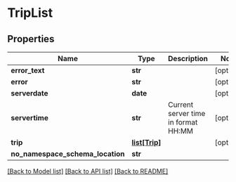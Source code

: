 # TripList

## Properties
Name | Type | Description | Notes
------------ | ------------- | ------------- | -------------
**error_text** | **str** |  | [optional] 
**error** | **str** |  | [optional] 
**serverdate** | **date** |  | [optional] 
**servertime** | **str** | Current server time in format HH:MM | [optional] 
**trip** | [**list[Trip]**](Trip.md) |  | [optional] 
**no_namespace_schema_location** | **str** |  | 

[[Back to Model list]](../README.md#documentation-for-models) [[Back to API list]](../README.md#documentation-for-api-endpoints) [[Back to README]](../README.md)


